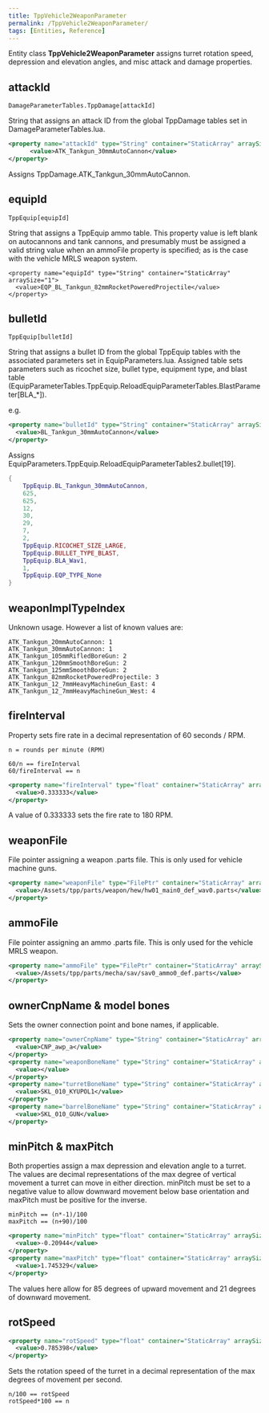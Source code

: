 ```yaml
---
title: TppVehicle2WeaponParameter
permalink: /TppVehicle2WeaponParameter/
tags: [Entities, Reference]
---
```


Entity class <b>TppVehicle2WeaponParameter</b> assigns turret rotation
speed, depression and elevation angles, and misc attack and damage
properties.

## attackId

    DamageParameterTables.TppDamage[attackId]

String that assigns an attack ID from the global TppDamage tables set in
DamageParameterTables.lua.

```xml
<property name="attackId" type="String" container="StaticArray" arraySize="1">
      <value>ATK_Tankgun_30mmAutoCannon</value>
</property>
```

Assigns TppDamage.ATK_Tankgun_30mmAutoCannon.


## equipId

    TppEquip[equipId]

String that assigns a TppEquip ammo table. This property value is left
blank on autocannons and tank cannons, and presumably must be assigned a
valid string value when an ammoFile property is specified; as is the
case with the vehicle MRLS weapon system.

```
<property name="equipId" type="String" container="StaticArray" arraySize="1">
  <value>EQP_BL_Tankgun_82mmRocketPoweredProjectile</value>
</property>
```



## bulletId

    TppEquip[bulletId]

String that assigns a bullet ID from the global TppEquip tables with the
associated parameters set in EquipParameters.lua. Assigned table sets
parameters such as ricochet size, bullet type, equipment type, and blast
table
(EquipParameterTables.TppEquip.ReloadEquipParameterTables.BlastParameter\[BLA_\*\]).

e.g.

```xml
<property name="bulletId" type="String" container="StaticArray" arraySize="1">
  <value>BL_Tankgun_30mmAutoCannon</value>
</property>
```

Assigns
EquipParameters.TppEquip.ReloadEquipParameterTables2.bullet\[19\].

```lua
{
    TppEquip.BL_Tankgun_30mmAutoCannon,
    625,
    625,
    12,
    30,
    29,
    7,
    2,
    TppEquip.RICOCHET_SIZE_LARGE,
    TppEquip.BULLET_TYPE_BLAST,
    TppEquip.BLA_Wav1,
    1,
    TppEquip.EQP_TYPE_None
}
```



## weaponImplTypeIndex

Unknown usage. However a list of known values are:

    ATK_Tankgun_20mmAutoCannon: 1
    ATK_Tankgun_30mmAutoCannon: 1
    ATK_Tankgun_105mmRifledBoreGun: 2
    ATK_Tankgun_120mmSmoothBoreGun: 2
    ATK_Tankgun_125mmSmoothBoreGun: 2
    ATK_Tankgun_82mmRocketPoweredProjectile: 3
    ATK_Tankgun_12_7mmHeavyMachineGun_East: 4
    ATK_Tankgun_12_7mmHeavyMachineGun_West: 4




## fireInterval

Property sets fire rate in a decimal representation of 60 seconds / RPM.
```
n = rounds per minute (RPM)

60/n == fireInterval
60/fireInterval == n
```
```xml
<property name="fireInterval" type="float" container="StaticArray" arraySize="1">
  <value>0.333333</value>
</property>
```

A value of 0.333333 sets the fire rate to 180 RPM.


## weaponFile

File pointer assigning a weapon .parts file. This is only used for
vehicle machine guns.

```xml
<property name="weaponFile" type="FilePtr" container="StaticArray" arraySize="1">
  <value>/Assets/tpp/parts/weapon/hew/hw01_main0_def_wav0.parts</value>
</property>
```



## ammoFile

File pointer assigning an ammo .parts file. This is only used for the
vehicle MRLS weapon.

```xml
<property name="ammoFile" type="FilePtr" container="StaticArray" arraySize="1">
  <value>/Assets/tpp/parts/mecha/sav/sav0_ammo0_def.parts</value>
</property>
```



## ownerCnpName & model bones

Sets the owner connection point and bone names, if applicable.

```xml
<property name="ownerCnpName" type="String" container="StaticArray" arraySize="1">
  <value>CNP_awp_a</value>
</property>
<property name="weaponBoneName" type="String" container="StaticArray" arraySize="1">
  <value></value>
</property>
<property name="turretBoneName" type="String" container="StaticArray" arraySize="1">
  <value>SKL_010_KYUPOL1</value>
</property>
<property name="barrelBoneName" type="String" container="StaticArray" arraySize="1">
  <value>SKL_010_GUN</value>
</property>
```



## minPitch & maxPitch

Both properties assign a max depression and elevation angle to a turret.
The values are decimal representations of the max degree of vertical
movement a turret can move in either direction. minPitch must be set to
a negative value to allow downward movement below base orientation and
maxPitch must be positive for the inverse.

```
minPitch == (n*-1)/100
maxPitch == (n+90)/100
```

```xml
<property name="minPitch" type="float" container="StaticArray" arraySize="1">
  <value>-0.20944</value>
</property>
<property name="maxPitch" type="float" container="StaticArray" arraySize="1">
  <value>1.745329</value>
</property>
```

The values here allow for 85 degrees of upward movement and 21 degrees
of downward movement.


## rotSpeed

```xml
<property name="rotSpeed" type="float" container="StaticArray" arraySize="1">
  <value>0.785398</value>
</property>
```

Sets the rotation speed of the turret in a decimal representation of the
max degrees of movement per second.

    n/100 == rotSpeed
    rotSpeed*100 == n
